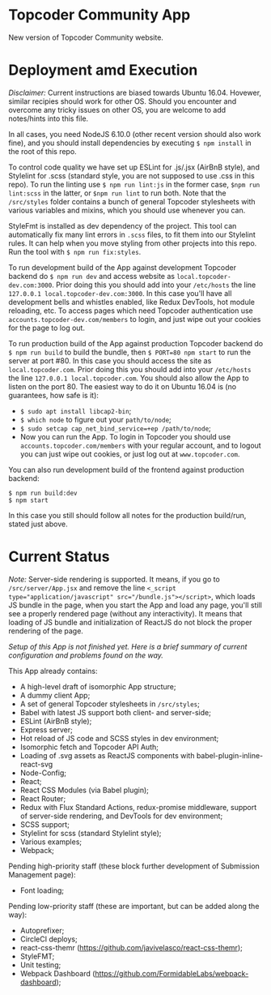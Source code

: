# Topcoder Community App
New version of Topcoder Community website.

# Deployment amd Execution

*Disclaimer:* Current instructions are biased towards Ubuntu 16.04. Hovewer, similar recipies should work for other OS. Should you encounter and overcome any tricky issues on other OS, you are welcome to add notes/hints into this file.

In all cases, you need NodeJS 6.10.0 (other recent version should also work fine), and you should install dependencies by executing `$ npm install` in the root of this repo.

To control code quality we have set up ESLint for .js/.jsx (AirBnB style), and Stylelint for .scss (standard style, you are not supposed to use .css in this repo). To run the linting use `$ npm run lint:js` in the former case, `$npm run lint:scss` in the latter, or `$npm run lint` to run both. Note that the `/src/styles` folder contains a bunch of general Topcoder stylesheets with various variables and mixins, which you should use whenever you can.

StyleFmt is installed as dev dependency of the project. This tool can automatically fix many lint errors in `.scss` files, to fit them into our Stylelint rules. It can help when you move styling from other projects into this repo. Run the tool with `$ npm run fix:styles`.

To run development build of the App against development Topcoder backend do `$ npm run dev` and access website as `local.topcoder-dev.com:3000`. Prior doing this you should add into your `/etc/hosts` the line `127.0.0.1 local.topcoder-dev.com:3000`. In this case you'll have all development bells and whistles enabled, like Redux DevTools, hot module reloading, etc. To access pages which need Topcoder authentication use `accounts.topcoder-dev.com/members` to login, and just wipe out your cookies for the page to log out.

To run production build of the App against production Topcoder backend do `$ npm run build` to build the bundle, then `$ PORT=80 npm start` to run the server at port #80. In this case you should access the site as `local.topcoder.com`. Prior doing this you should add into your `/etc/hosts` the line `127.0.0.1 local.topcoder.com`. You should also allow the App to listen on the port 80. The easiest way to do it on Ubuntu 16.04 is (no guarantees, how safe is it):
- `$ sudo apt install libcap2-bin`;
- `$ which node` to figure out your `path/to/node`;
- `$ sudo setcap cap_net_bind_service=+ep /path/to/node`;
- Now you can run the App.
To login in Topcoder you should use `accounts.topcoder.com/members` with your regular account, and to logout you can just wipe out cookies, or just log out at `www.topcoder.com`.

You can also run development build of the frontend against production backend:
```
$ npm run build:dev
$ npm start
```
In this case you still should follow all notes for the production build/run, stated just above.

# Current Status

*Note:* Server-side rendering is supported. It means, if you go to `/src/server/App.jsx` and remove the line `<_script type="application/javascript" src="/bundle.js"></script>`, which loads JS bundle in the page, when you start the App and load any page, you'll still see a properly rendered page (without any interactivity). It means that loading of JS bundle and initialization of ReactJS do not block the proper rendering of the page.

*Setup of this App is not finished yet. Here is a brief summary of current configuration and problems found on the way.*

This App already contains:
- A high-level draft of isomorphic App structure;
- A dummy client App;
- A set of general Topcoder stylesheets in `/src/styles`;
- Babel with latest JS support both client- and server-side;
- ESLint (AirBnB style);
- Express server;
- Hot reload of JS code and SCSS styles in dev environment;
- Isomorphic fetch and Topcoder API Auth;
- Loading of .svg assets as ReactJS components with babel-plugin-inline-react-svg
- Node-Config;
- React;
- React CSS Modules (via Babel plugin);
- React Router;
- Redux with Flux Standard Actions, redux-promise middleware, support of server-side rendering, and DevTools for dev environment;
- SCSS support;
- Stylelint for scss (standard Stylelint style);
- Various examples;
- Webpack;

Pending high-priority staff (these block further development of Submission Management page):
- Font loading;

Pending low-priority staff (these are important, but can be added along the way):
- Autoprefixer;
- CircleCI deploys;
- react-css-themr (https://github.com/javivelasco/react-css-themr);
- StyleFMT;
- Unit testing;
- Webpack Dashboard (https://github.com/FormidableLabs/webpack-dashboard);
